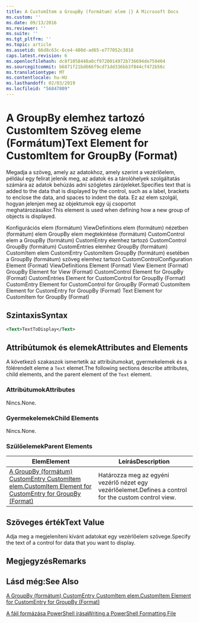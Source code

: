```yaml
---
title: A CustomItem a GroupBy (formátum) elem |} A Microsoft Docs
ms.custom: ''
ms.date: 09/13/2016
ms.reviewer: ''
ms.suite: ''
ms.tgt_pltfrm: ''
ms.topic: article
ms.assetid: 66d8c63c-6ce4-480d-ad65-e777052c3818
caps.latest.revision: 6
ms.openlocfilehash: dc8f1058448a0cf9720014972b736694de759404
ms.sourcegitcommit: b6871f21bd666f9cd71dd336bb3f844cf472b56c
ms.translationtype: MT
ms.contentlocale: hu-HU
ms.lasthandoff: 02/03/2019
ms.locfileid: "56847809"
---
```

# <a name="text-element-for-customitem-for-groupby-format"></a><span data-ttu-id="a4dea-102">A GroupBy elemhez tartozó CustomItem Szöveg eleme (Formátum)</span><span class="sxs-lookup"><span data-stu-id="a4dea-102">Text Element for CustomItem for GroupBy (Format)</span></span>

<span data-ttu-id="a4dea-103">Megadja a szöveg, amely az adatokhoz, amely szerint a vezérlőelem, például egy felirat jelenik meg, az adatok és a tárolóhelyek szolgáltatás számára az adatok behúzás adni szögletes zárójeleket.</span><span class="sxs-lookup"><span data-stu-id="a4dea-103">Specifies text that is added to the data that is displayed by the control, such as a label, brackets to enclose the data, and spaces to indent the data.</span></span> <span data-ttu-id="a4dea-104">Ez az elem szolgál, hogyan jelenjen meg az objektumok egy új csoportot meghatározásakor.</span><span class="sxs-lookup"><span data-stu-id="a4dea-104">This element is used when defining how a new group of objects is displayed.</span></span>

<span data-ttu-id="a4dea-105">Konfigurációs elem (formátum) ViewDefinitions elem (formátum) nézetben (formátum) elem GroupBy elem megtekintése (formátum) CustomControl elem a GroupBy (formátum) CustomEntry elemhez tartozó CustomControl GroupBy (formátum) CustomEntries elemhez GroupBy (formátum) CustomItem elem CustomEntry CustomItem GroupBy (formátum) esetében a GroupBy (formátum) szöveg elemhez tartozó CustomControl</span><span class="sxs-lookup"><span data-stu-id="a4dea-105">Configuration Element (Format) ViewDefinitions Element (Format) View Element (Format) GroupBy Element for View (Format) CustomControl Element for GroupBy (Format) CustomEntries Element for CustomControl for GroupBy (Format) CustomEntry Element for CustomControl for GroupBy (Format) CustomItem Element for CustomEntry for GroupBy (Format) Text Element for CustomItem for GroupBy (Format)</span></span>

## <a name="syntax"></a><span data-ttu-id="a4dea-106">Szintaxis</span><span class="sxs-lookup"><span data-stu-id="a4dea-106">Syntax</span></span>

```xml
<Text>TextToDisplay</Text>
```

## <a name="attributes-and-elements"></a><span data-ttu-id="a4dea-107">Attribútumok és elemek</span><span class="sxs-lookup"><span data-stu-id="a4dea-107">Attributes and Elements</span></span>

<span data-ttu-id="a4dea-108">A következő szakaszok ismertetik az attribútumokat, gyermekelemek és a fölérendelt eleme a `Text` elemet.</span><span class="sxs-lookup"><span data-stu-id="a4dea-108">The following sections describe attributes, child elements, and the parent element of the `Text` element.</span></span>

### <a name="attributes"></a><span data-ttu-id="a4dea-109">Attribútumok</span><span class="sxs-lookup"><span data-stu-id="a4dea-109">Attributes</span></span>

<span data-ttu-id="a4dea-110">Nincs.</span><span class="sxs-lookup"><span data-stu-id="a4dea-110">None.</span></span>

### <a name="child-elements"></a><span data-ttu-id="a4dea-111">Gyermekelemek</span><span class="sxs-lookup"><span data-stu-id="a4dea-111">Child Elements</span></span>

<span data-ttu-id="a4dea-112">Nincs.</span><span class="sxs-lookup"><span data-stu-id="a4dea-112">None.</span></span>

### <a name="parent-elements"></a><span data-ttu-id="a4dea-113">Szülőelemek</span><span class="sxs-lookup"><span data-stu-id="a4dea-113">Parent Elements</span></span>

|<span data-ttu-id="a4dea-114">Elem</span><span class="sxs-lookup"><span data-stu-id="a4dea-114">Element</span></span>|<span data-ttu-id="a4dea-115">Leírás</span><span class="sxs-lookup"><span data-stu-id="a4dea-115">Description</span></span>|
|-------------|-----------------|
|[<span data-ttu-id="a4dea-116">A GroupBy (formátum) CustomEntry CustomItem elem.</span><span class="sxs-lookup"><span data-stu-id="a4dea-116">CustomItem Element for CustomEntry for GroupBy (Format)</span></span>](./customitem-element-for-customentry-for-groupby-format.md)|<span data-ttu-id="a4dea-117">Határozza meg az egyéni vezérlő nézet egy vezérlőelemet.</span><span class="sxs-lookup"><span data-stu-id="a4dea-117">Defines a control for the custom control view.</span></span>|

## <a name="text-value"></a><span data-ttu-id="a4dea-118">Szöveges érték</span><span class="sxs-lookup"><span data-stu-id="a4dea-118">Text Value</span></span>

<span data-ttu-id="a4dea-119">Adja meg a megjeleníteni kívánt adatokat egy vezérlőelem szövege.</span><span class="sxs-lookup"><span data-stu-id="a4dea-119">Specify the text of a control for data that you want to display.</span></span>

## <a name="remarks"></a><span data-ttu-id="a4dea-120">Megjegyzés</span><span class="sxs-lookup"><span data-stu-id="a4dea-120">Remarks</span></span>

## <a name="see-also"></a><span data-ttu-id="a4dea-121">Lásd még:</span><span class="sxs-lookup"><span data-stu-id="a4dea-121">See Also</span></span>

[<span data-ttu-id="a4dea-122">A GroupBy (formátum) CustomEntry CustomItem elem.</span><span class="sxs-lookup"><span data-stu-id="a4dea-122">CustomItem Element for CustomEntry for GroupBy (Format)</span></span>](./customitem-element-for-customentry-for-groupby-format.md)

[<span data-ttu-id="a4dea-123">A fájl formázása PowerShell írása</span><span class="sxs-lookup"><span data-stu-id="a4dea-123">Writing a PowerShell Formatting File</span></span>](./writing-a-powershell-formatting-file.md)
